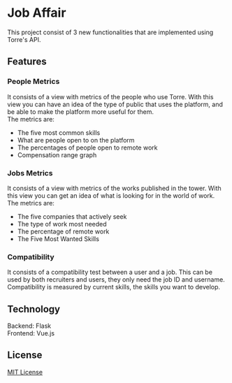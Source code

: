 # Job Affair

This project consist of 3 new functionalities that are implemented using Torre's API.

## Features

### People Metrics

It consists of a view with metrics of the people who use Torre. With this view you can have an idea of ​​the type of public that uses the platform, and be able to make the platform more useful for them.  
The metrics are:

- The five most common skills
- What are people open to on the platform
- The percentages of people open to remote work
- Compensation range graph

### Jobs Metrics

It consists of a view with metrics of the works published in the tower. With this view you can get an idea of ​​what is looking for in the world of work.  
The metrics are:

- The five companies that actively seek
- The type of work most needed
- The percentage of remote work
- The Five Most Wanted Skills

### Compatibility

It consists of a compatibility test between a user and a job. This can be used by both recruiters and users, they only need the job ID and username. Compatibility is measured by current skills, the skills you want to develop.

## Technology

Backend: Flask  
Frontend: Vue.js

## License

[MIT License](LICENSE)